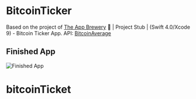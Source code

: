 # BitcoinTicker
Based on the project of [The App Brewery](https://www.appbrewery.co) 📱 | Project Stub | (Swift 4.0/Xcode 9) - Bitcoin Ticker App.
API: [BitcoinAverage](https://www.bitcoinaverage.com)


## Finished App
![Finished App](http://i.giphy.com/l0HlQGzz2MQCKIBI4.gif)

# bitcoinTicket

